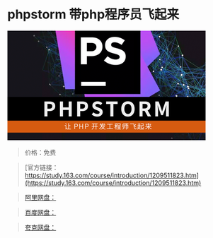 # phpstorm 带php程序员飞起来

![img](../../../assets/study163/free/5d1e4d3178d8436492090495ca149792.png)

> 价格：免费

> [官方链接：https://study.163.com/course/introduction/1209511823.htm](https://study.163.com/course/introduction/1209511823.htm)

> [阿里网盘：]()

> [百度网盘：]()

> [夸克网盘：]()
